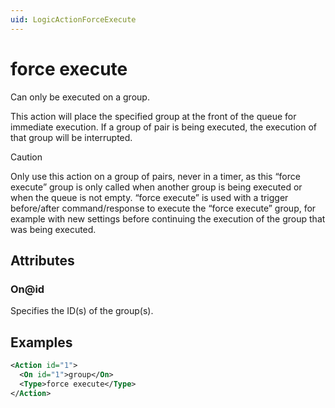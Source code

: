 ```yaml
---
uid: LogicActionForceExecute
---
```


# force execute

Can only be executed on a group.

This action will place the specified group at the front of the queue for immediate execution. If a group of pair is being executed, the execution of that group will be interrupted.

> [!CAUTION]
> Only use this action on a group of pairs, never in a timer, as this “force execute” group is only called when another group is being executed or when the queue is not empty. “force execute” is used with a trigger before/after command/response to execute the “force execute” group, for example with new settings before continuing the execution of the group that was being executed.

## Attributes

### On@id

Specifies the ID(s) of the group(s).

## Examples

```xml
<Action id="1">
  <On id="1">group</On>
  <Type>force execute</Type>
</Action>
```
